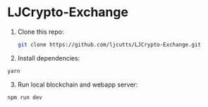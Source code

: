 # LJCrypto-Exchange

1. Clone this repo:

   ```bash
   git clone https://github.com/ljcutts/LJCrypto-Exchange.git
   ```

2. Install dependencies:

  ```bash
  yarn 
  ```

3. Run local blockchain and webapp server:

  ```
  npm run dev
  ```
